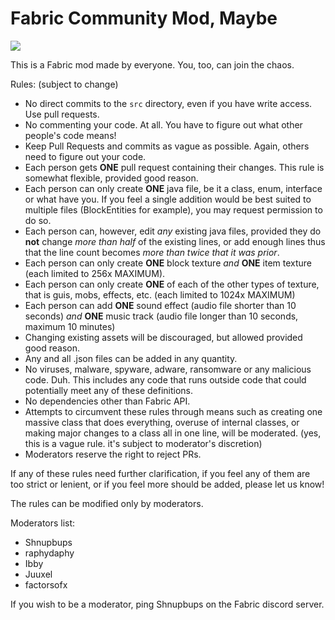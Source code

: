# Fabric Community Mod, Maybe

<img src="https://i.imgur.com/WtGipgm.png" />

This is a Fabric mod made by everyone. You, too, can join the chaos.

Rules: (subject to change)
- No direct commits to the `src` directory, even if you have write access. Use pull requests.
- No commenting your code. At all. You have to figure out what other people's code means!
- Keep Pull Requests and commits as vague as possible. Again, others need to figure out your code.
- Each person gets **ONE** pull request containing their changes. This rule is somewhat flexible, provided good reason.
- Each person can only create **ONE** java file, be it a class, enum, interface or what have you. If you feel a single addition would be best suited to multiple files (BlockEntities for example), you may request permission to do so.
- Each person can, however, edit *any* existing java files, provided they do **not** change *more than half* of the existing lines, or add enough lines thus that the line count becomes *more than twice that it was prior*.
- Each person can only create **ONE** block texture *and* **ONE** item texture (each limited to 256x MAXIMUM).
- Each person can only create **ONE** of each of the other types of texture, that is guis, mobs, effects, etc. (each limited to 1024x MAXIMUM)
- Each person can add **ONE** sound effect (audio file shorter than 10 seconds) *and* **ONE** music track (audio file longer than 10 seconds, maximum 10 minutes)
- Changing existing assets will be discouraged, but allowed provided good reason.
- Any and all .json files can be added in any quantity.
- No viruses, malware, spyware, adware, ransomware or any malicious code. Duh. This includes any code that runs outside code that could potentially meet any of these definitions. 
- No dependencies other than Fabric API.
- Attempts to circumvent these rules through means such as creating one massive class that does everything, overuse of internal classes, or making major changes to a class all in one line, will be moderated. (yes, this is a vague rule. it's subject to moderator's discretion)
- Moderators reserve the right to reject PRs.

If any of these rules need further clarification, if you feel any of them are too strict or lenient, or if you feel more should be added, please let us know!

The rules can be modified only by moderators.

Moderators list:
- Shnupbups
- raphydaphy
- Ibby
- Juuxel
- factorsofx

If you wish to be a moderator, ping Shnupbups on the Fabric discord server.
